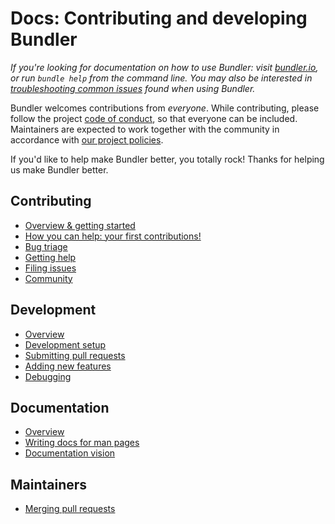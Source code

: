 # Docs: Contributing and developing Bundler

_If you're looking for documentation on how to use Bundler: visit [bundler.io](https://bundler.io/), or run `bundle help` from the command line. You may also be interested in [troubleshooting common issues](TROUBLESHOOTING.md) found when using Bundler._

Bundler welcomes contributions from *everyone*. While contributing, please follow the project [code of conduct](https://bundler.io/conduct.html), so that everyone can be included. Maintainers are expected to work together with the community in accordance with [our project policies](POLICIES.md).

If you'd like to help make Bundler better, you totally rock! Thanks for helping us make Bundler better.

## Contributing

* [Overview & getting started](contributing/README.md)
* [How you can help: your first contributions!](contributing/HOW_YOU_CAN_HELP.md)
* [Bug triage](contributing/BUG_TRIAGE.md)
* [Getting help](https://slack.bundler.io)
* [Filing issues](https://github.com/ruby/rubygems/issues/new?labels=Bundler&template=bundler-related-issue.md)
* [Community](contributing/COMMUNITY.md)

## Development

* [Overview](development/README.md)
* [Development setup](development/SETUP.md)
* [Submitting pull requests](development/PULL_REQUESTS.md)
* [Adding new features](development/NEW_FEATURES.md)
* [Debugging](development/DEBUGGING.md)

## Documentation

* [Overview](documentation/README.md)
* [Writing docs for man pages](documentation/WRITING.md)
* [Documentation vision](documentation/VISION.md)

## Maintainers

* [Merging pull requests](playbooks/MERGING_A_PR.md)
